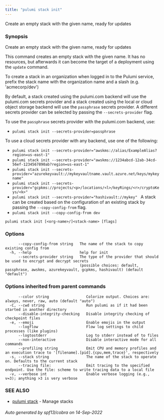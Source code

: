 ```yaml
---
title: "pulumi stack init"
---
```




Create an empty stack with the given name, ready for updates

### Synopsis

Create an empty stack with the given name, ready for updates

This command creates an empty stack with the given name.  It has no resources,
but afterwards it can become the target of a deployment using the `update` command.

To create a stack in an organization when logged in to the Pulumi service,
prefix the stack name with the organization name and a slash (e.g. 'acmecorp/dev')

By default, a stack created using the pulumi.com backend will use the pulumi.com secrets
provider and a stack created using the local or cloud object storage backend will use the
`passphrase` secrets provider.  A different secrets provider can be selected by passing the
`--secrets-provider` flag.

To use the `passphrase` secrets provider with the pulumi.com backend, use:

* `pulumi stack init --secrets-provider=passphrase`

To use a cloud secrets provider with any backend, use one of the following:

* `pulumi stack init --secrets-provider="awskms://alias/ExampleAlias?region=us-east-1"`
* `pulumi stack init --secrets-provider="awskms://1234abcd-12ab-34cd-56ef-1234567890ab?region=us-east-1"`
* `pulumi stack init --secrets-provider="azurekeyvault://mykeyvaultname.vault.azure.net/keys/mykeyname"`
* `pulumi stack init --secrets-provider="gcpkms://projects/<p>/locations/<l>/keyRings/<r>/cryptoKeys/<k>"`
* `pulumi stack init --secrets-provider="hashivault://mykey"
`
A stack can be created based on the configuration of an existing stack by passing the
`--copy-config-from` flag.
* `pulumi stack init --copy-config-from dev`

```
pulumi stack init [<org-name>/]<stack-name> [flags]
```

### Options

```
      --copy-config-from string   The name of the stack to copy existing config from
  -h, --help                      help for init
      --secrets-provider string   The type of the provider that should be used to encrypt and decrypt secrets
                                  (possible choices: default, passphrase, awskms, azurekeyvault, gcpkms, hashivault) (default "default")
```

### Options inherited from parent commands

```
      --color string                 Colorize output. Choices are: always, never, raw, auto (default "auto")
  -C, --cwd string                   Run pulumi as if it had been started in another directory
      --disable-integrity-checking   Disable integrity checking of checkpoint files
  -e, --emoji                        Enable emojis in the output
      --logflow                      Flow log settings to child processes (like plugins)
      --logtostderr                  Log to stderr instead of to files
      --non-interactive              Disable interactive mode for all commands
      --profiling string             Emit CPU and memory profiles and an execution trace to '[filename].[pid].{cpu,mem,trace}', respectively
  -s, --stack string                 The name of the stack to operate on. Defaults to the current stack
      --tracing file:                Emit tracing to the specified endpoint. Use the file: scheme to write tracing data to a local file
  -v, --verbose int                  Enable verbose logging (e.g., v=3); anything >3 is very verbose
```

### SEE ALSO

* [pulumi stack](/docs/reference/cli/pulumi_stack/)	 - Manage stacks

###### Auto generated by spf13/cobra on 14-Sep-2022
